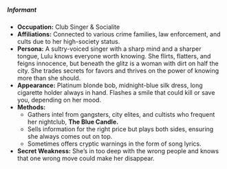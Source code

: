 ##### *Informant*

- **Occupation:** Club Singer & Socialite
- **Affiliations:** Connected to various crime families, law enforcement, and cults due to her high-society status.
- **Persona:** A sultry-voiced singer with a sharp mind and a sharper tongue, Lulu knows everyone worth knowing. She flirts, flatters, and feigns innocence, but beneath the glitz is a woman with dirt on half the city. She trades secrets for favors and thrives on the power of knowing more than she should.
- **Appearance:** Platinum blonde bob, midnight-blue silk dress, long cigarette holder always in hand. Flashes a smile that could kill or save you, depending on her mood.
- **Methods:**
    - Gathers intel from gangsters, city elites, and cultists who frequent her nightclub, **The Blue Candle.**
    - Sells information for the right price but plays both sides, ensuring she always comes out on top.
    - Sometimes offers cryptic warnings in the form of song lyrics.
- **Secret Weakness:** She’s in too deep with the wrong people and knows that one wrong move could make her disappear.
